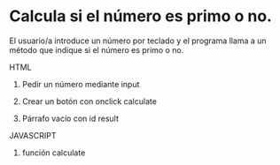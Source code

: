 # Calcula si el número es primo o no.

El usuario/a introduce un número por teclado y el programa llama a un método que indique si el número es primo o no.


HTML

1. Pedir un número mediante input

2. Crear un botón con onclick calculate

3. Párrafo vacío con id result


JAVASCRIPT

1. función calculate
